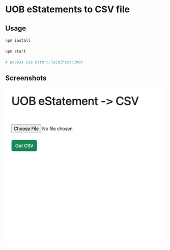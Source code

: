 # UOB eStatements to CSV file

## Usage
```bash
npm install

npm start

# access via http://localhost:3000
```

## Screenshots
![](screenshot.png)